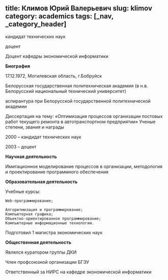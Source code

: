 title: Климов Юрий Валерьевич
slug: klimov
category: academics
tags: [_nav, _category_header]
---

кандидат технических наук

доцент

Доцент кафедры экономической информатики

__Биография__

17.12.1972, Могилевская область, г.Бобруйск

Белорусская государственная политехническая академия (в н.в. Белорусский национальный технический университет)

аспирантура при Белорусской государственной политехнической академии

Диссертация на тему: «Оптимизация процессов организации постовых работ текущего ремонта в автотранспортном предприятии»
Ученые степени, звания и награды

2000 – кандидат технических наук

2003 – доцент

__Научная деятельность__

Имитационное моделирование процессов в организации, методология и проектирование программного обеспечения

__Образовательная деятельность__

Учебные курсы:

    Web-программирование;

    Алгоритмизация и программирование;
    Компьютерная графика;
    Объектно-ориентированное программирование;
    Компьютерные информационные технологии.

Подготовил 1 магистра экономических наук


__Общественная деятельность__

Являлся куратором группы ДКИ

Член профсоюзной организации БГЭУ

Ответственный за НИРС на кафедре экономической информатики
